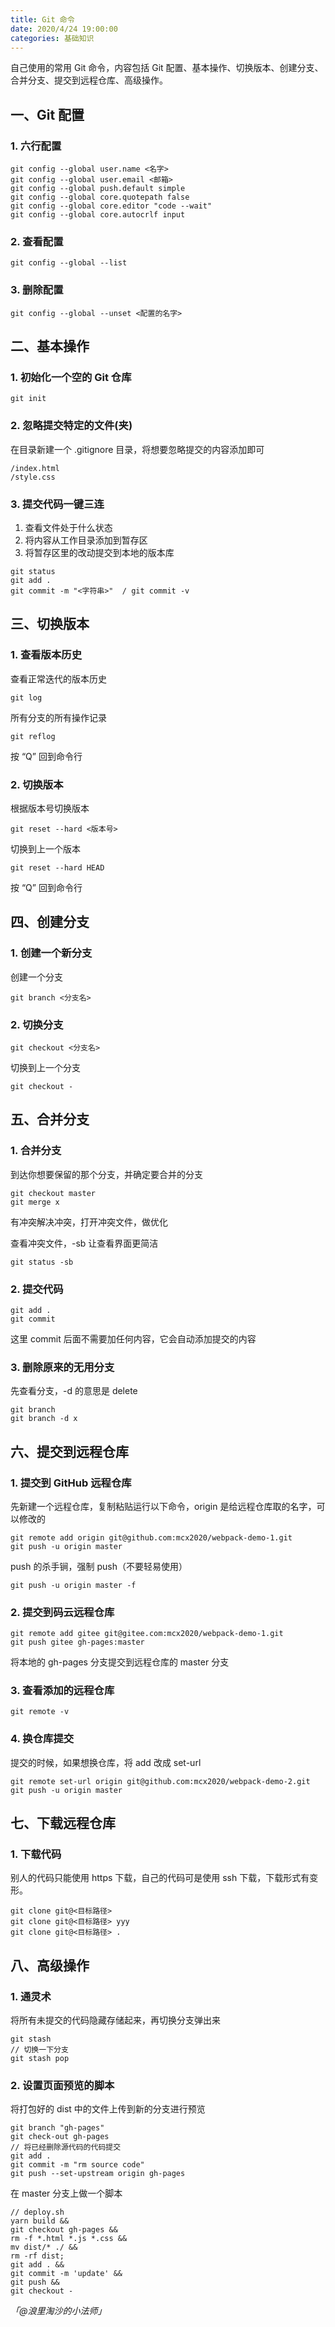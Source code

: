 ```yaml
---
title: Git 命令
date: 2020/4/24 19:00:00
categories: 基础知识
---
```


自己使用的常用 Git 命令，内容包括 Git 配置、基本操作、切换版本、创建分支、合并分支、提交到远程仓库、高级操作。


## 一、Git 配置


### 1. 六行配置


```
git config --global user.name <名字>
git config --global user.email <邮箱>
git config --global push.default simple
git config --global core.quotepath false
git config --global core.editor "code --wait"
git config --global core.autocrlf input
```


### 2. 查看配置


```
git config --global --list
```


### 3. 删除配置


```
git config --global --unset <配置的名字>
```


## 二、基本操作


### 1. 初始化一个空的 Git 仓库


```
git init
```


### 2. 忽略提交特定的文件(夹)


在目录新建一个 .gitignore 目录，将想要忽略提交的内容添加即可


```
/index.html
/style.css
```


### 3. 提交代码一键三连


1. 查看文件处于什么状态
1. 将内容从工作目录添加到暂存区
1. 将暂存区里的改动提交到本地的版本库



```
git status
git add .
git commit -m "<字符串>"  / git commit -v
```


## 三、切换版本


### 1. 查看版本历史


查看正常迭代的版本历史


```
git log
```


所有分支的所有操作记录


```
git reflog
```


按 “Q” 回到命令行


### 2. 切换版本


根据版本号切换版本


```
git reset --hard <版本号>
```


切换到上一个版本


```
git reset --hard HEAD
```


按 “Q” 回到命令行


## 四、创建分支


### 1. 创建一个新分支


创建一个分支


```
git branch <分支名>
```


### 2. 切换分支


```
git checkout <分支名>
```


切换到上一个分支


```
git checkout -
```


## 五、合并分支


### 1. 合并分支


到达你想要保留的那个分支，并确定要合并的分支


```
git checkout master
git merge x
```


有冲突解决冲突，打开冲突文件，做优化


查看冲突文件，-sb 让查看界面更简洁


```
git status -sb
```


### 2. 提交代码


```
git add .
git commit
```


这里 commit 后面不需要加任何内容，它会自动添加提交的内容


### 3. 删除原来的无用分支


先查看分支，-d 的意思是 delete


```
git branch
git branch -d x
```


## 六、提交到远程仓库


### 1. 提交到 GitHub 远程仓库


先新建一个远程仓库，复制粘贴运行以下命令，origin 是给远程仓库取的名字，可以修改的


```
git remote add origin git@github.com:mcx2020/webpack-demo-1.git
git push -u origin master
```


push 的杀手锏，强制 push（不要轻易使用）


```
git push -u origin master -f
```
### 
### 2. 提交到码云远程仓库


```
git remote add gitee git@gitee.com:mcx2020/webpack-demo-1.git
git push gitee gh-pages:master
```


将本地的 gh-pages 分支提交到远程仓库的 master 分支


### 3. 查看添加的远程仓库


```
git remote -v
```


### 4. 换仓库提交


提交的时候，如果想换仓库，将 add 改成 set-url


```
git remote set-url origin git@github.com:mcx2020/webpack-demo-2.git
git push -u origin master
```


## 七、下载远程仓库


### 1. 下载代码


别人的代码只能使用 https 下载，自己的代码可是使用 ssh 下载，下载形式有变形。


```
git clone git@<目标路径>
git clone git@<目标路径> yyy
git clone git@<目标路径> .
```


## 八、高级操作


### 1. 通灵术


将所有未提交的代码隐藏存储起来，再切换分支弹出来


```
git stash
// 切换一下分支
git stash pop
```


### 2. 设置页面预览的脚本


将打包好的 dist 中的文件上传到新的分支进行预览


```
git branch "gh-pages"
git check-out gh-pages
// 将已经删除源代码的代码提交
git add .
git commit -m "rm source code"
git push --set-upstream origin gh-pages
```


在 master 分支上做一个脚本


```
// deploy.sh
yarn build &&
git checkout gh-pages &&
rm -f *.html *.js *.css &&
mv dist/* ./ &&
rm -rf dist;
git add . &&
git commit -m 'update' &&
git push &&
git checkout -
```


_「@浪里淘沙的小法师」_
